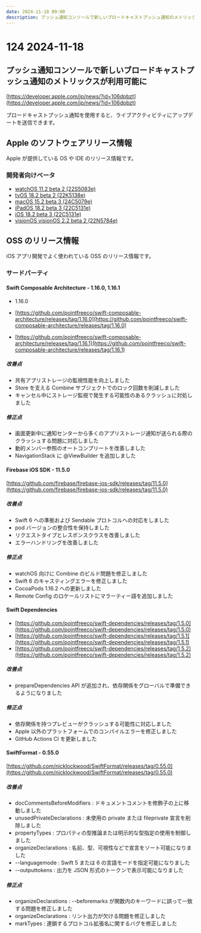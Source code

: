 ```yaml
---
date: 2024-11-18 09:00
description: プッシュ通知コンソールで新しいブロードキャストプッシュ通知のメトリックスが利用可能に、ほか
---
```

# 124 2024-11-18

## プッシュ通知コンソールで新しいブロードキャストプッシュ通知のメトリックスが利用可能に

[https://developer.apple.com/jp/news/?id=106dpbzt](https://developer.apple.com/jp/news/?id=106dpbzt)

ブロードキャストプッシュ通知を使用すると、ライブアクティビティにアップデートを送信できます。

## Apple のソフトウェアリリース情報

Apple が提供している OS や IDE のリリース情報です。

### 開発者向けベータ

- [watchOS 11.2 beta 2 (22S5083e)](https://developer.apple.com/news/releases/?id=11112024f)
- [tvOS 18.2 beta 2 (22K5138e)](https://developer.apple.com/news/releases/?id=11112024d)
- [macOS 15.2 beta 3 (24C5079e)](https://developer.apple.com/news/releases/?id=11112024c)
- [iPadOS 18.2 beta 3 (22C5131e)](https://developer.apple.com/news/releases/?id=11112024b)
- [iOS 18.2 beta 3 (22C5131e)](https://developer.apple.com/news/releases/?id=11112024a)
- [visionOS visionOS 2.2 beta 2 (22N5784e)](https://developer.apple.com/news/releases/?id=11122024a)

## OSS のリリース情報

iOS アプリ開発でよく使われている OSS のリリース情報です。

### サードパーティ

#### Swift Composable Architecture - 1.16.0, 1.16.1

- 1.16.0

- [https://github.com/pointfreeco/swift-composable-architecture/releases/tag/1.16.0](https://github.com/pointfreeco/swift-composable-architecture/releases/tag/1.16.0)
- [https://github.com/pointfreeco/swift-composable-architecture/releases/tag/1.16.1](https://github.com/pointfreeco/swift-composable-architecture/releases/tag/1.16.1)


##### 改善点

- 共有アプリストレージの監視性能を向上しました
- Store を支える Combine サブジェクトでのロック回数を削減しました
- キャンセル中にストレージ監視で発生する可能性のあるクラッシュに対処しました

##### 修正点

- 画面更新中に通知センターから多くのアプリストレージ通知が送られる際のクラッシュする問題に対応しました
- 動的メンバー参照のオートコンプリートを改善しました
- NavigationStack に @ViewBuilder を追加しました

#### Firebase iOS SDK - 11.5.0

[https://github.com/firebase/firebase-ios-sdk/releases/tag/11.5.0](https://github.com/firebase/firebase-ios-sdk/releases/tag/11.5.0)

##### 改善点

- Swift 6 への準拠および Sendable プロトコルへの対応をしました
- pod バージョンの整合性を保持しました
- リクエストタイプとレスポンスクラスを改善しました
- エラーハンドリングを改善しました

##### 修正点

- watchOS 向けに Combine のビルド問題を修正しました
- Swift 6 のキャスティングエラーを修正しました
- CocoaPods 1.16.2 への更新しました
- Remote Config のロケールリストにマラーティー語を追加しました

#### Swift Dependencies

- [https://github.com/pointfreeco/swift-dependencies/releases/tag/1.5.0](https://github.com/pointfreeco/swift-dependencies/releases/tag/1.5.0)
- [https://github.com/pointfreeco/swift-dependencies/releases/tag/1.5.1](https://github.com/pointfreeco/swift-dependencies/releases/tag/1.5.1)
- [https://github.com/pointfreeco/swift-dependencies/releases/tag/1.5.2](https://github.com/pointfreeco/swift-dependencies/releases/tag/1.5.2)

##### 改善点

- prepareDependencies API が追加され、依存関係をグローバルで準備できるようになりました


##### 修正点

- 依存関係を持つプレビューがクラッシュする可能性に対応しました
- Apple 以外のプラットフォームでのコンパイルエラーを修正しました
- GitHub Actions CI を更新しました

#### SwiftFormat - 0.55.0

[https://github.com/nicklockwood/SwiftFormat/releases/tag/0.55.0](https://github.com/nicklockwood/SwiftFormat/releases/tag/0.55.0)

##### 改善点

- docCommentsBeforeModifiers : ドキュメントコメントを修飾子の上に移動しました
- unusedPrivateDeclarations : 未使用の private または fileprivate 宣言を削除しました
- propertyTypes : プロパティの型推論または明示的な型指定の使用を制御しました
- organizeDeclarations : 名前、型、可視性などで宣言をソート可能になりました
- --languagemode : Swift 5 または 6 の言語モードを指定可能になりました
- --outputtokens : 出力を JSON 形式のトークンで表示可能になりました

##### 修正点

- organizeDeclarations : --beforemarks が関数内のキーワードに誤って一致する問題を修正しました
- organizeDeclarations : リント出力が欠ける問題を修正しました
- markTypes : 連鎖するプロトコル拡張名に関するバグを修正しました
